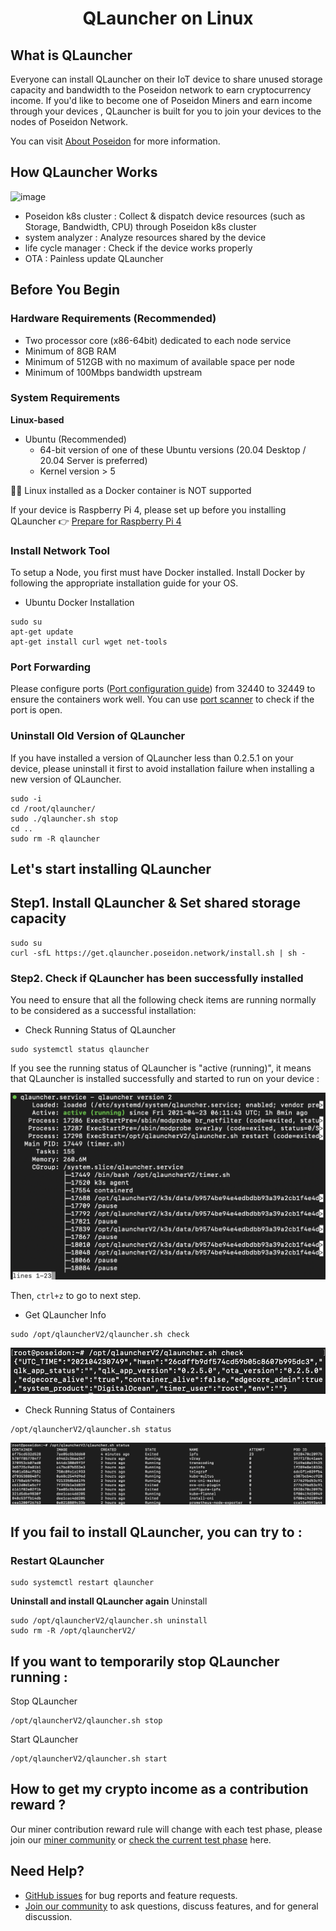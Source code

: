 <h1 align="center">QLauncher on Linux</h1>

## What is QLauncher
Everyone can install QLauncher on their IoT device to share unused storage capacity and bandwidth to the Poseidon network to earn cryptocurrency income.
If you'd like to become one of Poseidon Miners and earn income through your devices , QLauncher is built for you to join your devices to the nodes of Poseidon Network.

You can visit [About Poseidon](https://poseidon.network) for more information.

## How QLauncher Works
![image](https://github.com/poseidon-network/qlauncher-linux/blob/master/diagram2.1.png?raw=true "QL diagram")
* Poseidon k8s cluster : Collect & dispatch device resources (such as Storage, Bandwidth, CPU) through Poseidon k8s cluster
* system analyzer : Analyze resources shared by the device
* life cycle manager : Check if the device works properly
* OTA : Painless update QLauncher

## Before You Begin
### Hardware Requirements (Recommended)
* Two processor core (x86-64bit) dedicated to each node service
* Minimum of 8GB RAM
* Minimum of 512GB with no maximum of available space per node
* Minimum of 100Mbps bandwidth upstream

### System Requirements
**Linux-based**
* Ubuntu (Recommended)
    * 64-bit version of one of these Ubuntu versions (20.04 Desktop / 20.04 Server is preferred)
    * Kernel version > 5

🙅‍♂️ Linux installed as a Docker container is NOT supported

If your device is Raspberry Pi 4, please set up before you installing QLauncher 👉
[Prepare for Raspberry Pi 4](https://github.com/poseidon-network/qlauncher-linux/blob/master/Prepare%20for%20Raspberry%20Pi.md)

### Install Network Tool
To setup a Node, you first must have Docker installed. Install Docker by following the appropriate installation guide for your OS.
* Ubuntu Docker Installation
```
sudo su
apt-get update
apt-get install curl wget net-tools
```

### Port Forwarding
Please configure ports ([Port configuration guide](https://github.com/poseidon-network/qlauncher-linux/blob/master/Port-configuration.md)) from 32440 to 32449 to ensure the containers work well. You can use [port scanner](https://portscanner.standingtech.com) to check if the port is open.

### Uninstall Old Version of QLauncher
If you have installed a version of QLauncher less than 0.2.5.1 on your device, please uninstall it first to avoid installation failure when installing a new version of QLauncher.
```
sudo -i
cd /root/qlauncher/
sudo ./qlauncher.sh stop
cd ..
sudo rm -R qlauncher
```

## Let's start installing QLauncher 
## Step1. Install QLauncher & Set shared storage capacity
```
sudo su
curl -sfL https://get.qlauncher.poseidon.network/install.sh | sh -
```
### Step2. Check if QLauncher has been successfully installed
You need to ensure that all the following check items are running normally to be considered as a successful installation: 
* Check Running Status of QLauncher 
```
sudo systemctl status qlauncher
```
If you see the running status of QLauncher is "active (running)",  it means that QLauncher is installed successfully and started to run on your device :

![image](https://github.com/poseidon-network/qlauncher-linux/blob/master/image/QL_status.png)

Then, `ctrl+z` to go to next step.

* Get QLauncher Info
```
sudo /opt/qlauncherV2/qlauncher.sh check
```
![image](https://github.com/poseidon-network/qlauncher-linux/blob/master/image/QL_check.png)

* Check Running Status of Containers
```
/opt/qlauncherV2/qlauncher.sh status
```
![image](https://github.com/poseidon-network/qlauncher-linux/blob/master/image/QL_pods.png)

## If you fail to install QLauncher, you can try to :
### Restart QLauncher
```
sudo systemctl restart qlauncher
```
**Uninstall and install QLauncher again**
Uninstall
```
sudo /opt/qlauncherV2/qlauncher.sh uninstall
sudo rm -R /opt/qlauncherV2/
```

## If you want to temporarily stop QLauncher running :
Stop QLauncher
```
/opt/qlauncherV2/qlauncher.sh stop
```

Start QLauncher
```
/opt/qlauncherV2/qlauncher.sh start
```

## How to get my crypto income as a contribution reward ?
Our miner contribution reward rule will change with each test phase, please join our [miner community](https://lihi1.com/W5LBu) or [check the current test phase](https://lihi1.com/YjWzj) here.



## Need Help?
* [GitHub issues](https://github.com/poseidon-network/qlauncher-linux/issues) for bug reports and feature requests.
* [Join our community](https://lihi1.com/W5LBu) to ask questions, discuss features, and for general discussion.
